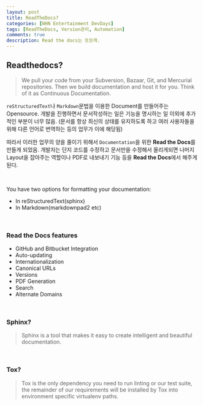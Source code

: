 ```yaml
---
layout: post
title: ReadTheDocs?
categories: [NHN Entertainment DevDays]
tags: [ReadTheDocs, Version관리, Automation]
comments: true
description: Read the docs는 또또캐.
---
```


## Readthedocs? ##

> We pull your code from your Subversion, Bazaar, Git, and Mercurial repositories. Then we build documentation and host it for you. Think of it as Continuous Documentation.

`reStructuredText`나 `Markdown`문법을 이용한 Document를 만들어주는 Opensource. 개발을 진행하면서 문서작성하는 일은 기능을 명시하는 일 이외에 추가적인 부분이 너무 많음. (문서를 항상 최신의 상태를 유지하도록 하고 여러 사용자들을 위해 다른 언어로 번역하는 등의 업무가 이에 해당됨)

따라서 이러한 업무의 양을 줄이기 위해서 `Documentation`을 위한 **Read the Docs**를 만들게 되었음. 개발자는 단지 코드를 수정하고 문서만을 수정해서 올리게되면 나머지 Layout을 잡아주는 역할이나 PDF로 내보내기 기능 등을 **Read the Docs**에서 해주게 된다.

<br>

You have two options for formatting your documentation:

- In reStructuredText(sphinx)
- In Markdown(markdownpad2 etc)

<br>

### Read the Docs features ###

- GitHub and Bitbucket Integration
- Auto-updating
- Internationalization
- Canonical URLs
- Versions
- PDF Generation
- Search
- Alternate Domains

<br>

### Sphinx? ###

> Sphinx is a tool that makes it easy to create intelligent and beautiful documentation.

<br>

### Tox? ###

> Tox is the only dependency you need to run linting or our test suite, the remainder of our requirements will be installed by Tox into environment specific virtualenv paths.

<br>